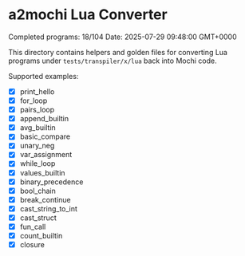 # a2mochi Lua Converter

Completed programs: 18/104
Date: 2025-07-29 09:48:00 GMT+0000

This directory contains helpers and golden files for converting Lua programs
under `tests/transpiler/x/lua` back into Mochi code.

Supported examples:
- [x] print_hello
- [x] for_loop
- [x] pairs_loop
- [x] append_builtin
- [x] avg_builtin
- [x] basic_compare
- [x] unary_neg
- [x] var_assignment
- [x] while_loop
- [x] values_builtin
- [x] binary_precedence
- [x] bool_chain
- [x] break_continue
- [x] cast_string_to_int
- [x] cast_struct
- [x] fun_call
- [x] count_builtin
- [x] closure
